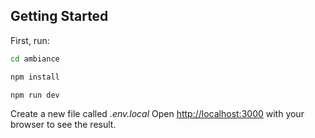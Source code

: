 
## Getting Started

First, run:

```bash
cd ambiance
```
```bash
npm install
```
```bash
npm run dev
```
Create a new file called <i>.env.local</i>
Open [http://localhost:3000](http://localhost:3000) with your browser to see the result.


